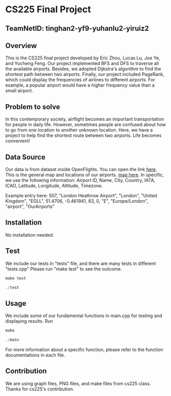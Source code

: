 # CS225 Final Project
## TeamNetID: tinghan2-yf9-yuhanlu2-yiruiz2

## Overview
This is the CS225 final project developed by Eric Zhou, Lucas Lu, Joe Ye, and Yucheng Feng. Our project implemented BFS and DFS to traverse all the available airports. Besides, we adopted Dijkstra's algorithm to find the shortest path between two airports. Finally, our project included PageRank, which could display the frequencies of airlines to different airports. For example, a popular airport would have a higher frequency value than a small airport. 

## Problem to solve
In this contemporary society, airflight becomes an important transportation for people in daily life. However, sometimes people are confused about how to go from one location to another unknown location. Here, we have a project to help find the shortest route between two airports. Life becomes convenient!

## Data Source
Our data is from dataset inside OpenFlights. You can open the link [here](https://openflights.org/data.html). This is the general map and locations of our airports. [map here](https://openflights.org/demo/openflights-apdb-2048.png). In specific, we use the following information: Airport ID, Name, City, Country, IATA, ICAO, Latitude, Longitude, Altitude, Timezone.

Example entry here: 507, "London Heathrow Airport", "London", "United Kingdom", "EGLL", 51.4706, -0.461941, 83, 0, "E", "Europe/London", "airport", "OurAirports"

## Installation
No installation needed.

## Test
We include our tests in "tests" file, and there are many tests in different "tests.cpp"
Please run "make test" to see the outcome.
```cpp
make test
```
```cpp
./test
```

## Usage
We include some of our fundamental functions in main.cpp for testing and
displaying results. 
Run
```cpp
make
```
```cpp
./main
```
For more information about a specific function, please refer to the function documentations in each file.

## Contribution
We are using graph files, PNG files, and make files from cs225 class. Thanks for cs225's contribution.
